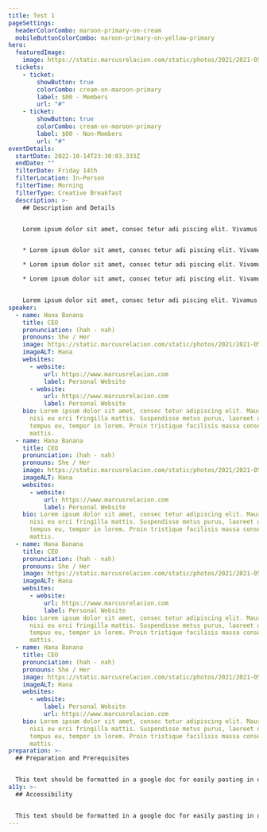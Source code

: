 ```yaml
---
title: Test 1
pageSettings:
  headerColorCombo: maroon-primary-on-cream
  mobileButtonColorCombo: maroon-primary-on-yellow-primary
hero:
  featuredImage:
    image: https://static.marcusrelacion.com/static/photos/2021/2021-05-02-12-55-PM-SONY-ILCE-7M3-4444-copyright-marcusrelacion-1.jpg
  tickets:
    - ticket:
        showButton: true
        colorCombo: cream-on-maroon-primary
        label: $00 - Members
        url: "#"
    - ticket:
        showButton: true
        colorCombo: cream-on-maroon-primary
        label: $00 - Non-Members
        url: "#"
eventDetails:
  startDate: 2022-10-14T23:30:03.333Z
  endDate: ""
  filterDate: Friday 14th
  filterLocation: In-Person
  filterTime: Morning
  filterType: Creative Breakfast
  description: >-
    ## D﻿escription and Details


    Lorem ipsum dolor sit amet, consec tetur adi piscing elit. Vivamus et quam finibus auctor arcu eu massa rutrum erat. Mauris vitae arcu quis nunc varius mollis eres.


    * Lorem ipsum dolor sit amet, consec tetur adi piscing elit. Vivamus et quam finibus auctor arcu eu massa rutrum erat. Mauris vitae arcu quis nunc varius mollis eres.

    * Lorem ipsum dolor sit amet, consec tetur adi piscing elit. Vivamus et quam finibus auctor arcu eu massa rutrum erat. Mauris vitae arcu quis nunc varius mollis eres.

    * Lorem ipsum dolor sit amet, consec tetur adi piscing elit. Vivamus et quam finibus auctor arcu eu massa rutrum erat. Mauris vitae arcu quis nunc varius mollis eres.


    Lorem ipsum dolor sit amet, consec tetur adi piscing elit. Vivamus et quam finibus auctor arcu eu massa rutrum erat. Mauris vitae arcu quis nunc varius mollis eres.
speaker:
  - name: Hana Banana
    title: CEO
    pronunciation: (hah - nah)
    pronouns: She / Her
    image: https://static.marcusrelacion.com/static/photos/2021/2021-05-02-12-55-PM-SONY-ILCE-7M3-4444-copyright-marcusrelacion-1.jpg
    imageALT: Hana
    websites:
      - website:
          url: https://www.marcusrelacion.com
          label: Personal Website
      - website:
          url: https://www.marcusrelacion.com
          label: Personal Website
    bio: Lorem ipsum dolor sit amet, consec tetur adipiscing elit. Mauris egestas
      nisi eu orci fringilla mattis. Suspendisse metus purus, laoreet quis
      tempus eu, tempor in lorem. Proin tristique facilisis massa consectetur
      mattis.
  - name: Hana Banana
    title: CEO
    pronunciation: (hah - nah)
    pronouns: She / Her
    image: https://static.marcusrelacion.com/static/photos/2021/2021-05-02-12-55-PM-SONY-ILCE-7M3-4444-copyright-marcusrelacion-1.jpg
    imageALT: Hana
    websites:
      - website:
          url: https://www.marcusrelacion.com
          label: Personal Website
    bio: Lorem ipsum dolor sit amet, consec tetur adipiscing elit. Mauris egestas
      nisi eu orci fringilla mattis. Suspendisse metus purus, laoreet quis
      tempus eu, tempor in lorem. Proin tristique facilisis massa consectetur
      mattis.
  - name: Hana Banana
    title: CEO
    pronunciation: (hah - nah)
    pronouns: She / Her
    image: https://static.marcusrelacion.com/static/photos/2021/2021-05-02-12-55-PM-SONY-ILCE-7M3-4444-copyright-marcusrelacion-1.jpg
    imageALT: Hana
    websites:
      - website:
          url: https://www.marcusrelacion.com
          label: Personal Website
    bio: Lorem ipsum dolor sit amet, consec tetur adipiscing elit. Mauris egestas
      nisi eu orci fringilla mattis. Suspendisse metus purus, laoreet quis
      tempus eu, tempor in lorem. Proin tristique facilisis massa consectetur
      mattis.
  - name: Hana Banana
    title: CEO
    pronunciation: (hah - nah)
    pronouns: She / Her
    image: https://static.marcusrelacion.com/static/photos/2021/2021-05-02-12-55-PM-SONY-ILCE-7M3-4444-copyright-marcusrelacion-1.jpg
    imageALT: Hana
    websites:
      - website:
          label: Personal Website
          url: https://www.marcusrelacion.com
    bio: Lorem ipsum dolor sit amet, consec tetur adipiscing elit. Mauris egestas
      nisi eu orci fringilla mattis. Suspendisse metus purus, laoreet quis
      tempus eu, tempor in lorem. Proin tristique facilisis massa consectetur
      mattis.
preparation: >-
  ## P﻿reparation and Prerequisites


  T﻿his text should be formatted in a google doc for easily pasting in on an event to event basis.
a11y: >-
  ## Accessibility


  T﻿his text should be formatted in a google doc for easily pasting in on an event to event basis.
---
```

